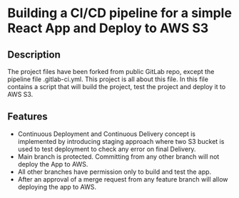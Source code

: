 # Building a CI/CD pipeline for a simple React App and Deploy to AWS S3

## Description

The project files have been forked from public GitLab repo, except the pipeline file .gitlab-ci.yml. This project is all about this file. In this file contains a script that will build the project, test the project and deploy it to AWS S3.

## Features

- Continuous Deployment and Continuous Delivery concept is implemented by introducing staging approach where two S3 bucket is used to test deployment to check any error on final Delivery.
- Main branch is protected. Committing from any other branch will not deploy the App to AWS.
- All other branches have permission only to build and test the app.
- After an approval of a merge request from any feature branch will allow deploying the app to AWS.
